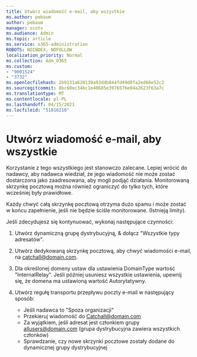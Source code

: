 ```yaml
---
title: Utwórz wiadomość e-mail, aby wszystkie
ms.author: pebaum
author: pebaum
manager: scotv
ms.audience: Admin
ms.topic: article
ms.service: o365-administration
ROBOTS: NOINDEX, NOFOLLOW
localization_priority: Normal
ms.collection: Adm_O365
ms.custom:
- "9001524"
- "3732"
ms.openlocfilehash: 2b9131a620139a93ddb844fd49d8fa2ed68e52c2
ms.sourcegitcommit: 8bc60ec34bc1e40685e3976576e04a2623f63a7c
ms.translationtype: MT
ms.contentlocale: pl-PL
ms.lasthandoff: 04/15/2021
ms.locfileid: "51816210"
---
```

# <a name="create-an-email-catch-all"></a>Utwórz wiadomość e-mail, aby wszystkie

Korzystanie z tego wszystkiego jest stanowczo zalecane. Lepiej wrócić do nadawcy, aby nadawca wiedział, że jego wiadomość nie może zostać dostarczona jako zaadresowana, aby mogli podjąć działania. Monitorowaną skrzynkę pocztową można również ograniczyć do tylko tych, które wcześniej były prawidłowe. 

Każdy chwyć całą skrzynkę pocztową otrzyma dużo spamu i może zostać w końcu zapełnienie, jeśli nie będzie ściśle monitorowane. (Istnieją limity). 

Jeśli zdecydujesz się kontynuować, wykonaj następujące czynności:

1. Utwórz dynamiczną grupę dystrybucyjną, & dołącz "Wszystkie typy adresatów".

2. Utwórz dedykowaną skrzynkę pocztową, aby chwyć wiadomości e-mail, na catchall@domain.com.

3. Dla określonej domeny ustaw dla ustawienia DomainType wartość "InternalRelay". Jeśli później usuniesz wszystkie ustawienia, upewnij się, że domena ma ustawioną wartość Autorytatywny.

4. Utwórz regułę transportu przepływu poczty e-mail w następujący sposób:

    - Jeśli nadawca to "Spoza organizacji"
    - Przekieruj wiadomość do Catchall@domain.com
    - Za wyjątkiem, jeśli adresat jest członkiem grupy allusers@domain.com (grupa dystrybucyjna zawiera wszystkich członków)
    - Sprawdzanie, czy nowe skrzynki pocztowe zostały dodane do dynamicznej grupy dystrybucyjnej

